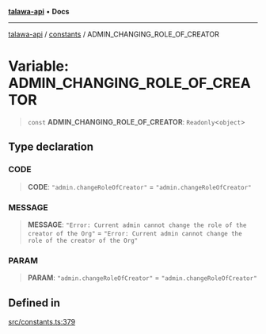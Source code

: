 [**talawa-api**](../../README.md) • **Docs**

***

[talawa-api](../../modules.md) / [constants](../README.md) / ADMIN\_CHANGING\_ROLE\_OF\_CREATOR

# Variable: ADMIN\_CHANGING\_ROLE\_OF\_CREATOR

> `const` **ADMIN\_CHANGING\_ROLE\_OF\_CREATOR**: `Readonly`\<`object`\>

## Type declaration

### CODE

> **CODE**: `"admin.changeRoleOfCreator"` = `"admin.changeRoleOfCreator"`

### MESSAGE

> **MESSAGE**: `"Error: Current admin cannot change the role of the creator of the Org"` = `"Error: Current admin cannot change the role of the creator of the Org"`

### PARAM

> **PARAM**: `"admin.changeRoleOfCreator"` = `"admin.changeRoleOfCreator"`

## Defined in

[src/constants.ts:379](https://github.com/PalisadoesFoundation/talawa-api/blob/6712e9940a5702665afc506fa9f6e9d7e1dc7991/src/constants.ts#L379)
